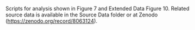 Scripts for analysis shown in Figure 7 and Extended Data Figure 10. Related source data is available in the Source Data folder or at Zenodo (https://zenodo.org/record/8063124).
